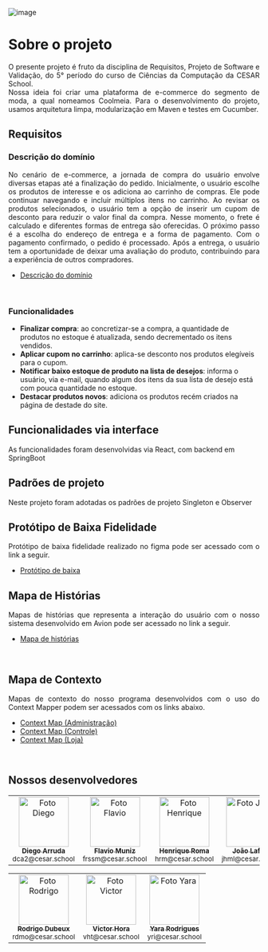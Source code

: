 
![image](https://github.com/user-attachments/assets/dd52b1b6-0c8e-4950-913f-99aac1967066)



# Sobre o projeto
<p align="justify">
O presente projeto é fruto da disciplina de Requisitos, Projeto de Software e Validação, do 5° período do curso de Ciências da Computação da CESAR School. <br>Nossa ideia foi criar uma plataforma de e-commerce do segmento de moda, a qual nomeamos Coolmeia. Para o desenvolvimento do projeto, usamos arquitetura limpa, modularização em Maven e testes em Cucumber.
</p>

## Requisitos   
### Descrição do domínio
<p align="justify">
No cenário de e-commerce, a jornada de compra do usuário envolve diversas etapas até a finalização do pedido. Inicialmente, o usuário escolhe os produtos de interesse e os adiciona ao carrinho de compras. Ele pode continuar navegando e incluir múltiplos itens no carrinho. Ao revisar os produtos selecionados, o usuário tem a opção de inserir um cupom de desconto para reduzir o valor final da compra. Nesse momento, o frete é calculado e diferentes formas de entrega são oferecidas. O próximo passo é a escolha do endereço de entrega e a forma de pagamento. Com o pagamento confirmado, o pedido é processado. Após a entrega, o usuário tem a oportunidade de deixar uma avaliação do produto, contribuindo para a experiência de outros compradores.
  <ul>
  <li><a href="https://docs.google.com/document/d/1vmuGp5wZvKqbisBxY-w7H0DZ6IsJgloKSFrfmB0Sgt0/edit#heading=h.f3fdtgnd6a8a" target="_blank">Descrição do domínio</a></li>
  </ul>
  </p>
  <br>


  
### Funcionalidades
<p align="justify">
  
- **Finalizar compra**: ao concretizar-se a compra, a quantidade de produtos no estoque é atualizada, sendo decrementado os itens vendidos.
- **Aplicar cupom no carrinho**: aplica-se desconto nos produtos elegíveis para o cupom.
- **Notificar baixo estoque de produto na lista de desejos**: informa o usuário, via e-mail, quando algum dos itens da sua lista de desejo está com pouca quantidade no estoque.
- **Destacar produtos novos**: adiciona os produtos recém criados na página de destade do site.
</p>

## Funcionalidades via interface
As funcionalidades foram desenvolvidas via React, com backend em SpringBoot

## Padrões de projeto
Neste projeto foram adotadas os padrões de projeto Singleton e Observer

## Protótipo de Baixa Fidelidade
<p align="justify">
Protótipo de baixa fidelidade realizado no figma pode ser acessado com o link a seguir.
<br>
<ul>
  <li><a href="https://www.figma.com/design/vAj3TpkjGlNOnrVvGaheVV/lofi?node-id=0-1&t=ifviIYi3P2zFXAhF-1" target="_blank">Protótipo de baixa</a></li>
</ul>
</p>




## Mapa de Histórias
<p align="justify">
Mapas de histórias que representa a interação do usuário com o nosso sistema desenvolvido em Avion pode ser acessado no link a seguir.
<br>
<ul>
  <li><a href="https://raw.githubusercontent.com/VictorHTenorio/Requisitos-Projeto-de-Software-e-Valida-o/refs/heads/main/mapa_de_historias.png" target="_blank">Mapa de histórias</a></li>
</ul>
</p>
<br>

## Mapa de Contexto
<p align="justify">
Mapas de contexto do nosso programa desenvolvidos com o uso do Context Mapper podem ser acessados com os links abaixo.
<br>
<ul>
  <li><a href="https://raw.githubusercontent.com/VictorHTenorio/Requisitos-Projeto-de-Software-e-Valida-o/refs/heads/main/context_BC_Administracao_puml.png" target="_blank">Context Map (Administração)</a></li>
  <li><a href="https://raw.githubusercontent.com/VictorHTenorio/Requisitos-Projeto-de-Software-e-Valida-o/refs/heads/main/context_BC_Controle_puml.png" target="_blank">Context Map (Controle)</a></li>
  <li><a href="https://raw.githubusercontent.com/VictorHTenorio/Requisitos-Projeto-de-Software-e-Valida-o/refs/heads/main/context_BC_Loja_puml.png" target="_blank">Context Map (Loja)</a></li>
</ul>
</p>
<br>


## Nossos desenvolvedores
<table>
  <tr>
    <td align="center">
      <a href="https://github.com/Arrudadiego">
        <img src="https://avatars.githubusercontent.com/u/116604134?v=4" width="100px;" alt="Foto Diego"/><br>
        <sub>
          <b>Diego Arruda</b>
        </sub>
      </a>
      <br>
      <sub>dca2@cesar.school</sub>
    </td>
    <td align="center">
      <a href="https://github.com/flavio-muniz">
        <img src="https://avatars.githubusercontent.com/u/116359369?v=4" width="100px;" alt="Foto Flavio"/><br>
        <sub>
          <b>Flavio Muniz</b>
        </sub>
      </a>
      <br>
      <sub>frssm@cesar.school</sub>
    </td>
    <td align="center">
      <a href="https://github.com/hhenrique7510">
        <img src="https://avatars.githubusercontent.com/u/112914701?v=4" width="100px;" alt="Foto Henrique"/><br>
        <sub>
          <b>Henrique Roma</b>
        </sub>
      </a>
      <br>
      <sub>hrm@cesar.school</sub>
    </td>
    <td align="center">
      <a href="https://github.com/joaohlafeta">
        <img src="https://avatars.githubusercontent.com/u/105346791?v=4" width="100px;" alt="Foto Joao"/><br>
        <sub>
          <b>João Lafetá</b>
        </sub>
      </a>
      <br>
      <sub>jhml@cesar.school</sub>
    </td>
  </tr>
</table>
<table>
  <tr>
    <td align="center">
      <a href="https://github.com/Cenafowzin">
        <img src="https://avatars.githubusercontent.com/u/83378430?v=4" width="100px;" alt="Foto Rodrigo"/><br>
        <sub>
          <b>Rodrigo Dubeux</b>
        </sub>
      </a>      
      <br>
      <sub>rdmo@cesar.school</sub>
    </td>
    <td align="center">
      <a href="https://github.com/VictorHTenorio">
        <img src="https://avatars.githubusercontent.com/u/101901740?v=4" width="100px;" alt="Foto Victor"/><br>
        <sub>
          <b>Victor Hora</b>
        </sub>
      </a>
      <br>
      <sub>vht@cesar.school</sub>
    </td>
  <td align="center">
      <a href="https://github.com/Yara-R">
        <img src="https://avatars.githubusercontent.com/u/103130662?v=4" width="100px;" alt="Foto Yara"/><br>
        <sub>
          <b>Yara Rodrigues</b>
        </sub>
      </a>
      <br>
      <sub>yri@cesar.school</sub>
    </td>
  </tr>
</table>
<br>
